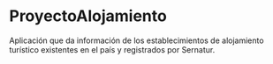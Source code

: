 # ProyectoAlojamiento
Aplicación que da información de los establecimientos de
alojamiento turístico existentes en el país y registrados por Sernatur.
